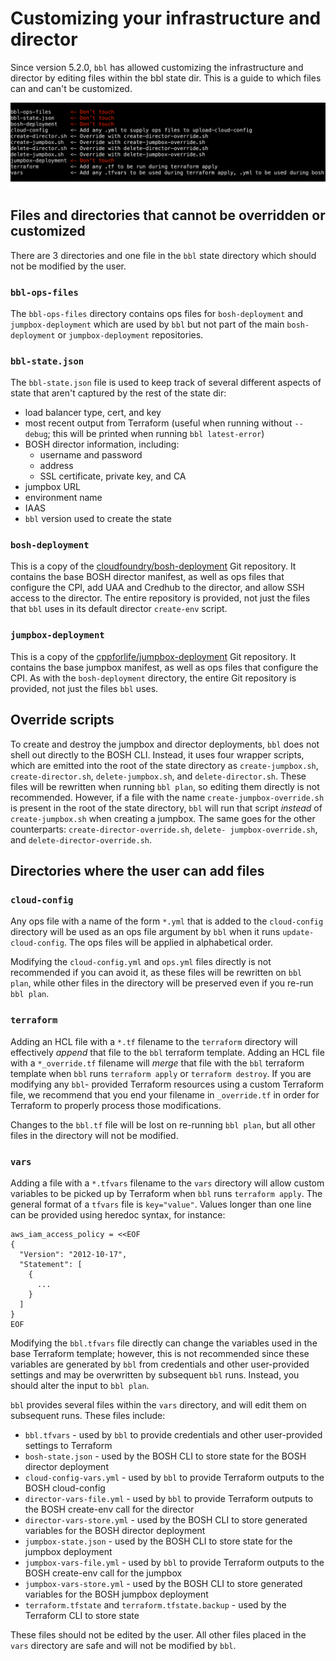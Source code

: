 # Customizing your infrastructure and director

Since version 5.2.0, `bbl` has allowed customizing the infrastructure and director by editing files within the bbl state dir. This is a guide to which files can and can't
be customized.

![annotated list of files and directories within a bbl state dir](theme/bbl-plan-layout.png)

## Files and directories that cannot be overridden or customized
There are 3 directories and one file in the `bbl` state directory which should not be modified by the user.

### `bbl-ops-files`
The `bbl-ops-files` directory contains ops files for `bosh-deployment` and `jumpbox-deployment` which are used by `bbl` but not part of the main `bosh-deployment` or
`jumpbox-deployment` repositories.

### `bbl-state.json`
The `bbl-state.json` file is used to keep track of several different aspects of state that aren't captured by the rest of the state dir:
- load balancer type, cert, and key
- most recent output from Terraform (useful when running without `--debug`; this will be printed when running `bbl latest-error`)
- BOSH director information, including:
  - username and password
  - address
  - SSL certificate, private key, and CA
- jumpbox URL
- environment name
- IAAS
- `bbl` version used to create the state

### `bosh-deployment`
This is a copy of the [cloudfoundry/bosh-deployment](https://github.com/cloudfoundry/bosh-deployment) Git repository. It contains the base BOSH director manifest, as well
as ops files that configure the CPI, add UAA and Credhub to the director, and allow SSH access to the director. The entire repository is provided, not just the files that
`bbl` uses in its default director `create-env` script.

### `jumpbox-deployment`
This is a copy of the [cppforlife/jumpbox-deployment](https://github.com/cppforlife/jumpbox-deployment) Git repository. It contains the base jumpbox manifest, as well
as ops files that configure the CPI. As with the `bosh-deployment` directory, the entire Git repository is provided, not just the files `bbl` uses.

## Override scripts
To create and destroy the jumpbox and director deployments, `bbl` does not shell out directly to the BOSH CLI. Instead, it uses four wrapper scripts, which are emitted into
the root of the state directory as `create-jumpbox.sh`, `create-director.sh`, `delete-jumpbox.sh`, and `delete-director.sh`. These files will be rewritten when running
`bbl plan`, so editing them directly is not recommended. However, if a file with the name `create-jumpbox-override.sh` is present in the root of the state directory,
`bbl` will run that script *instead* of `create-jumpbox.sh` when creating a jumpbox. The same goes for the other counterparts: `create-director-override.sh`, `delete-
jumpbox-override.sh`, and `delete-director-override.sh`.

## Directories where the user can add files

### `cloud-config`
Any ops file with a name of the form `*.yml` that is added to the `cloud-config` directory will be used as an ops file argument by `bbl` when it runs `update-cloud-config`.
The ops files will be applied in alphabetical order.

Modifying the `cloud-config.yml` and `ops.yml` files directly is not recommended if you can avoid it, as these files will be rewritten on `bbl plan`, while other files in
the directory will be preserved even if you re-run `bbl plan`.

### `terraform`
Adding an HCL file with a `*.tf` filename to the `terraform` directory will effectively *append* that file to the `bbl` terraform template. Adding an HCL file with a
`*_override.tf` filename will *merge* that file with the `bbl` terraform template when `bbl` runs `terraform apply` or `terraform destroy`. If you are modifying any `bbl`-
provided Terraform resources using a custom Terraform file, we recommend that you end your filename in `_override.tf` in order for Terraform to properly process those
modifications.

Changes to the `bbl.tf` file will be lost on re-running `bbl plan`, but all other files in the directory will not be modified.

### `vars`
Adding a file with a `*.tfvars` filename to the `vars` directory will allow custom variables to be picked up by Terraform when `bbl` runs `terraform apply`. The general
format of a `tfvars` file is `key="value"`. Values longer than one line can be provided using heredoc syntax, for instance:

```
aws_iam_access_policy = <<EOF
{
  "Version": "2012-10-17",
  "Statement": [
    {
      ...
    }
  ]
}
EOF
```

Modifying the `bbl.tfvars` file directly can change the variables used in the base Terraform template; however, this is not recommended since these variables are
generated by `bbl` from credentials and other user-provided settings and may be overwritten by subsequent `bbl` runs. Instead, you should alter the input to `bbl plan`.

`bbl` provides several files within the `vars` directory, and will edit them on subsequent runs. These files include:
- `bbl.tfvars` - used by `bbl` to provide credentials and other user-provided settings to Terraform
- `bosh-state.json` - used by the BOSH CLI to store state for the BOSH director deployment
- `cloud-config-vars.yml` - used by `bbl` to provide Terraform outputs to the BOSH cloud-config
- `director-vars-file.yml` - used by `bbl` to provide Terraform outputs to the BOSH create-env call for the director
- `director-vars-store.yml` - used by the BOSH CLI to store generated variables for the BOSH director deployment
- `jumpbox-state.json` - used by the BOSH CLI to store state for the jumpbox deployment
- `jumpbox-vars-file.yml` - used by `bbl` to provide Terraform outputs to the BOSH create-env call for the jumpbox
- `jumpbox-vars-store.yml` - used by the BOSH CLI to store generated variables for the BOSH jumpbox deployment
- `terraform.tfstate` and `terraform.tfstate.backup` - used by the Terraform CLI to store state

These files should not be edited by the user. All other files placed in the `vars` directory are safe and will not be modified by `bbl`.
